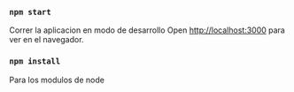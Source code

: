 ### `npm start`

Correr la aplicacion en modo de desarrollo
Open [http://localhost:3000](http://localhost:3000) para ver en el navegador.

### `npm install`
Para los modulos de node
